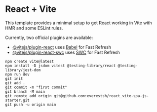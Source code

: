 # React + Vite

This template provides a minimal setup to get React working in Vite with HMR and some ESLint rules.

Currently, two official plugins are available:

- [@vitejs/plugin-react](https://github.com/vitejs/vite-plugin-react/blob/main/packages/plugin-react/README.md) uses [Babel](https://babeljs.io/) for Fast Refresh
- [@vitejs/plugin-react-swc](https://github.com/vitejs/vite-plugin-react-swc) uses [SWC](https://swc.rs/) for Fast Refresh


```
npm create vite@latest 
npm install -D jsdom vitest @testing-library/react @testing-library/jest-dom
npm run dev
git init
git add .
git commit -m "first commit"
git branch -M main
git remote add origin git@github.com:everestsh/react_vite-spa-js-starter.git
git push -u origin main
```